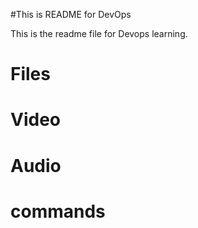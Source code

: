#This is README for DevOps




This is the readme file for Devops learning.

# Files
# Video
# Audio
# commands

